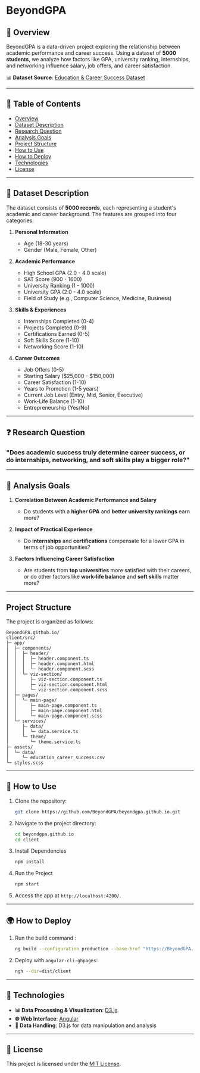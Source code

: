 # BeyondGPA

## 📌 Overview
BeyondGPA is a data-driven project exploring the relationship between academic performance and career success. Using a dataset of **5000 students**, we analyze how factors like GPA, university ranking, internships, and networking influence salary, job offers, and career satisfaction.

📊 **Dataset Source**: [Education & Career Success Dataset](https://www.kaggle.com/datasets/adilshamim8/education-and-career-success)

---

## 📖 Table of Contents

- [Overview](#-overview)
- [Dataset Description](#-dataset-description)
- [Research Question](#-research-question)
- [Analysis Goals](#-analysis-goals)
- [Project Structure](#project-structure)
- [How to Use](#-how-to-use)
- [How to Deploy](#-how-to-deploy)
- [Technologies](#-technologies)
- [License](#-license)

---

## 📂 Dataset Description

The dataset consists of **5000 records**, each representing a student's academic and career background. The features are grouped into four categories:

1. **Personal Information**
   - Age (18-30 years)
   - Gender (Male, Female, Other)

2. **Academic Performance**
   - High School GPA (2.0 - 4.0 scale)
   - SAT Score (900 - 1600)
   - University Ranking (1 - 1000)
   - University GPA (2.0 - 4.0 scale)
   - Field of Study (e.g., Computer Science, Medicine, Business)

3. **Skills & Experiences**
   - Internships Completed (0-4)
   - Projects Completed (0-9)
   - Certifications Earned (0-5)
   - Soft Skills Score (1-10)
   - Networking Score (1-10)

4. **Career Outcomes**
   - Job Offers (0-5)
   - Starting Salary ($25,000 - $150,000)
   - Career Satisfaction (1-10)
   - Years to Promotion (1-5 years)
   - Current Job Level (Entry, Mid, Senior, Executive)
   - Work-Life Balance (1-10)
   - Entrepreneurship (Yes/No)

---

## ❓ Research Question

### **"Does academic success truly determine career success, or do internships, networking, and soft skills play a bigger role?"**

---

## 🎯 Analysis Goals

1. **Correlation Between Academic Performance and Salary**
   - Do students with a **higher GPA** and **better university rankings** earn more?

2. **Impact of Practical Experience**
   - Do **internships** and **certifications** compensate for a lower GPA in terms of job opportunities?

3. **Factors Influencing Career Satisfaction**
   - Are students from **top universities** more satisfied with their careers, or do other factors like **work-life balance** and **soft skills** matter more?

---

## Project Structure

The project is organized as follows:

```
BeyondGPA.github.io/
client/src/
├─ app/
│  ├─ components/
│  │  ├─ header/
│  │  │  ├─ header.component.ts
│  │  │  ├─ header.component.html
│  │  │  └─ header.component.scss
│  │  └─ viz-section/
│  │     ├─ viz-section.component.ts
│  │     ├─ viz-section.component.html
│  │     └─ viz-section.component.scss
│  ├─ pages/
│  │  └─ main-page/
│  │     ├─ main-page.component.ts
│  │     ├─ main-page.component.html
│  │     └─ main-page.component.scss
│  └─ services/
│     ├─ data/
│     │  └─ data.service.ts
│     └─ theme/
│        └─ theme.service.ts
├─ assets/
│  └─ data/
│     └─ education_career_success.csv
└─ styles.scss
```

---


## 🚀 How to Use

1. Clone the repository:
   ```bash
   git clone https://github.com/BeyondGPA/beyondgpa.github.io.git
   ```

2. Navigate to the project directory:
   ```bash
   cd beyondgpa.github.io
   cd client
   ```

2. Install Dependencies  
    ```bash
    npm install
    ```

3. Run the Project  
    ```bash
    npm start
    ```

4. Access the app at `http://localhost:4200/`.

---

## 🌍 How to Deploy

1. Run the build command :

   ```bash
   ng build --configuration production --base-href "https://BeyondGPA.github.io"
   ```

2. Deploy with `angular-cli-ghpages`:

   ```bash
   ngh --dir=dist/client
   ```

---

## 🔧 Technologies

- **📊 Data Processing & Visualization**: [D3.js](https://d3js.org/)  
- **🌐 Web Interface**: [Angular](https://angular.io/)  
- **📂 Data Handling**: D3.js for data manipulation and analysis  

---

## 📜 License

This project is licensed under the [MIT License](LICENSE).
